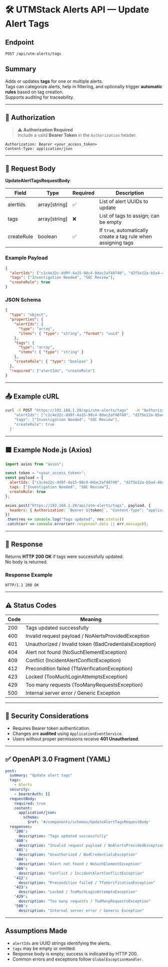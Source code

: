 # 🛠 UTMStack Alerts API — Update Alert Tags

## Endpoint

```http
POST /api/utm-alerts/tags
```

## Summary

Adds or updates **tags** for one or multiple alerts.  
Tags can categorize alerts, help in filtering, and optionally trigger **automatic rules** based on tag creation.  
Supports auditing for traceability.

---

## 🔐 Authorization

> ⚠️ **Authorization Required**  
> Include a valid **Bearer Token** in the `Authorization` header.

```http
Authorization: Bearer <your_access_token>
Content-Type: application/json
```

---

## 🧩 Request Body

**UpdateAlertTagsRequestBody**:

| Field | Type | Required | Description |
|-------|------|---------|-------------|
| alertIds | array[string] | ✅ | List of alert UUIDs to update |
| tags | array[string] | ❌ | List of tags to assign; can be empty |
| createRule | boolean | ✅ | If `true`, automatically create a tag rule when assigning tags |

### Example Payload

```json
{
  "alertIds": ["c1c4e32c-dd9f-4a15-98c4-0dac2af40740", "d2f5e12a-b5a4-4bcd-91d0-2a8f5b6d9e1f"],
  "tags": ["Investigation Needed", "SOC Review"],
  "createRule": true
}
```

### JSON Schema

```json
{
  "type": "object",
  "properties": {
    "alertIds": {
      "type": "array",
      "items": { "type": "string", "format": "uuid" }
    },
    "tags": {
      "type": "array",
      "items": { "type": "string" }
    },
    "createRule": { "type": "boolean" }
  },
  "required": ["alertIds", "createRule"]
}
```

---

## 📤 Example cURL

```bash
curl -X POST "https://192.168.1.20/api/utm-alerts/tags"   -H "Authorization: Bearer <your_access_token>"   -H "Content-Type: application/json"   -d '{
    "alertIds": ["c1c4e32c-dd9f-4a15-98c4-0dac2af40740", "d2f5e12a-b5a4-4bcd-91d0-2a8f5b6d9e1f"],
    "tags": ["Investigation Needed", "SOC Review"],
    "createRule": true
  }'
```

---

## 🟦 Example Node.js (Axios)

```javascript
import axios from "axios";

const token = "<your_access_token>";
const payload = {
  alertIds: ["c1c4e32c-dd9f-4a15-98c4-0dac2af40740", "d2f5e12a-b5a4-4bcd-91d0-2a8f5b6d9e1f"],
  tags: ["Investigation Needed", "SOC Review"],
  createRule: true
};

axios.post("https://192.168.1.20/api/utm-alerts/tags", payload, {
  headers: { Authorization: `Bearer ${token}`, "Content-Type": "application/json" }
})
.then(res => console.log("Tags updated", res.status))
.catch(err => console.error(err.response?.data || err.message));
```

---

## 🔹 Response

Returns **HTTP 200 OK** if tags were successfully updated.  
No body is returned.

### Response Example

```http
HTTP/1.1 200 OK
```

---

## ⚠️ Status Codes

| Code | Meaning |
|------|---------|
| 200  | Tags updated successfully |
| 400  | Invalid request payload / NoAlertsProvidedException |
| 401  | Unauthorized / Invalid token (BadCredentialsException) |
| 404  | Alert not found (NoSuchElementException) |
| 409  | Conflict (IncidentAlertConflictException) |
| 412  | Precondition failed (TfaVerificationException) |
| 423  | Locked (TooMuchLoginAttemptsException) |
| 429  | Too many requests (TooManyRequestsException) |
| 500  | Internal server error / Generic Exception |

---

## 🔐 Security Considerations

- Requires Bearer token authentication.  
- Changes are **audited** using `ApplicationEventService`.  
- Users without proper permissions receive **401 Unauthorized**.

---

## ✅ OpenAPI 3.0 Fragment (YAML)

```yaml
post:
  summary: "Update alert tags"
  tags:
    - Alerts
  security:
    - bearerAuth: []
  requestBody:
    required: true
    content:
      application/json:
        schema:
          $ref: '#/components/schemas/UpdateAlertTagsRequestBody'
  responses:
    '200':
      description: "Tags updated successfully"
    '400':
      description: "Invalid request payload / NoAlertsProvidedException"
    '401':
      description: "Unauthorized / BadCredentialsException"
    '404':
      description: "Alert not found / NoSuchElementException"
    '409':
      description: "Conflict / IncidentAlertConflictException"
    '412':
      description: "Precondition failed / TfaVerificationException"
    '423':
      description: "Locked / TooMuchLoginAttemptsException"
    '429':
      description: "Too many requests / TooManyRequestsException"
    '500':
      description: "Internal server error / Generic Exception"
```

---

## Assumptions Made

- `alertIds` are UUID strings identifying the alerts.  
- `tags` may be empty or omitted.  
- Response body is empty; success is indicated by HTTP 200.  
- Common errors and exceptions follow `GlobalExceptionHandler`.
